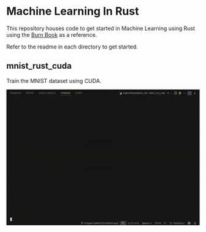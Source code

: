 # Machine Learning In Rust

This repository houses code to get started in Machine Learning using Rust using the [Burn Book](https://burn.dev/burn-book/getting-started.html) as a reference.

Refer to the readme in each directory to get started.

## mnist_rust_cuda

Train the MNIST dataset using CUDA.

![Training](mnist_rust_cuda/assets/training.gif)
